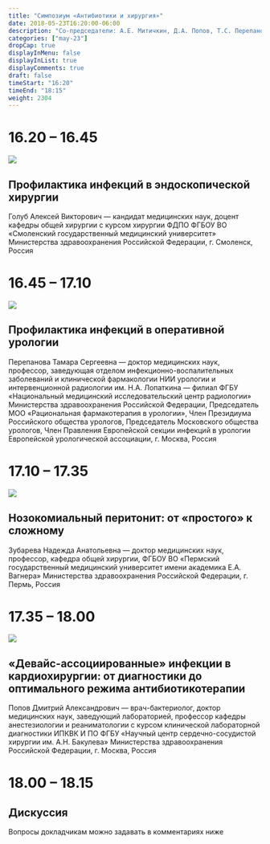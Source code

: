 ```yaml
---
title: "Симпозиум «Антибиотики и хирургия»"
date: 2018-05-23T16:20:00-06:00
description: "Со-председатели: А.Е. Митичкин, Д.А. Попов, Т.С. Перепанова"
categories: ["may-23"]
dropCap: true
displayInMenu: false
displayInList: true
displayComments: true
draft: false
timeStart: "16:20"
timeEnd: "18:15"
weight: 2304
---
```


<div class="card-container">
    <div class="event-card" >
        <div class="card-time-container-person">
            <h1>16.20 – 16.45</h1>
        </div>
        <div class="card-img-container-person">
            <picture>
                <img src="https://pp.userapi.com/c855332/v855332166/3e943/lriiHDZwJM8.jpg" class="card-img-person">
            </picture>
        </div>
        <div class="card-body-person">
            <h2 class="card-title">Профилактика инфекций в эндоскопической хирургии</h2>
            <p class="card-text">Голуб Алексей Викторович — кандидат медицинских наук, доцент кафедры общей хирургии с курсом хирургии ФДПО ФГБОУ ВО «Смоленский государственный медицинский университет» Министерства здравоохранения Российской Федерации, г. Смоленск, Россия</p>
        </div>
    </div>
    <div class="event-card" >
        <div class="card-time-container-person">
            <h1>16.45 – 17.10</h1>
        </div>
        <div class="card-img-container-person">
            <picture>
                <img src="https://pp.userapi.com/c855332/v855332166/3eaa3/ZgPZQG2hrgU.jpg" class="card-img-person">
            </picture>
        </div>
        <div class="card-body-person">
            <h2 class="card-title">Профилактика инфекций в оперативной урологии</h2>
            <p class="card-text">Перепанова Тамара Сергеевна — доктор медицинских наук, профессор, заведующая отделом инфекционно-воспалительных заболеваний и клинической фармакологии НИИ урологии и интервенционной радиологии им. Н.А. Лопаткина — филиал ФГБУ «Национальный медицинский исследовательский центр радиологии» Министерства здравоохранения Российской Федерации, Председатель МОО «Рациональная фармакотерапия в урологии», Член Президиума Российского общества урологов, Председатель Московского общества урологов, Член Правления Европейской секции инфекций в урологии Европейской урологической ассоциации, г. Москва, Россия</p>
        </div>
    </div>
    <div class="event-card" >
        <div class="card-time-container-person">
            <h1>17.10 – 17.35</h1>
        </div>
        <div class="card-img-container-person">
            <picture>
                <img src="https://pp.userapi.com/c855332/v855332166/3ea23/F-pJNlwEjsY.jpg" class="card-img-person">
            </picture>
        </div>
        <div class="card-body-person">
            <h2 class="card-title">Нозокомиальный перитонит: от «простого» к сложному</h2>
            <p class="card-text">Зубарева Надежда Анатольевна — доктор медицинских наук, профессор, кафедра общей хирургии, ФГБОУ ВО «Пермский государственный медицинский университет имени академика Е.А. Вагнера» Министерства здравоохранения Российской Федерации, г. Пермь, Россия</p>
        </div>
    </div>
    <div class="event-card" >
        <div class="card-time-container-person">
            <h1>17.35 – 18.00</h1>
        </div>
        <div class="card-img-container-person">
            <picture>
                <img src="https://pp.userapi.com/c855332/v855332166/3e94b/fNcnFGFLzp8.jpg" class="card-img-person">
            </picture>
        </div>
        <div class="card-body-person">
            <h2 class="card-title">«Девайс-ассоциированные» инфекции в кардиохирургии: от диагностики до оптимального режима антибиотикотерапии</h2>
            <p class="card-text">Попов Дмитрий Александрович — врач-бактериолог, доктор медицинских наук, заведующий лабораторией, профессор кафедры анестезиологии и реаниматологии с курсом клинической лабораторной диагностики ИПКВК И ПО ФГБУ «Научный центр сердечно-сосудистой хирургии им. А.Н. Бакулева» Министерства здравоохранения Российской Федерации, г. Москва, Россия</p>
        </div>
    </div>
      <div class="event-card" >
        <div class="card-time-container-person-no-picture">
            <h1>18.00 – 18.15</h1>
        </div>
        <div class="card-body-person">
            <h2 class="card-title">Дискуссия</h2>
            <p class="card-text">Вопросы докладчикам можно задавать в комментариях ниже</p>
        </div>
    </div>
</div>